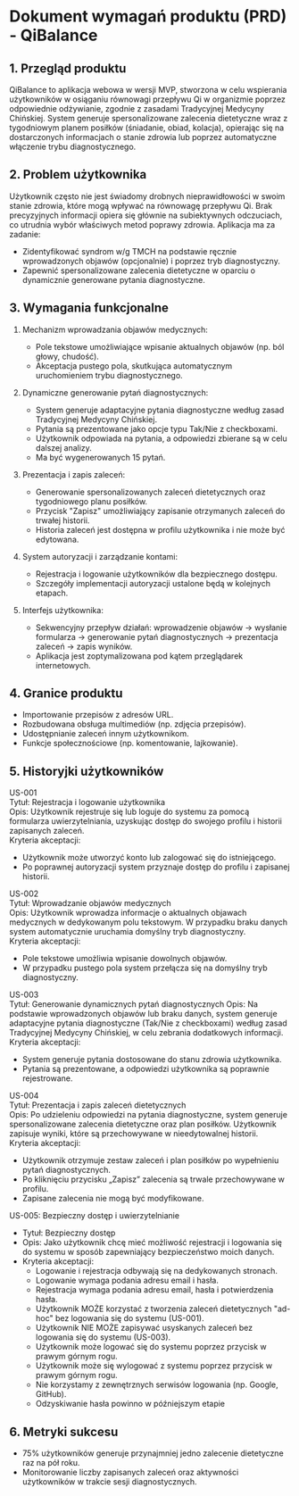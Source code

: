# Dokument wymagań produktu (PRD) - QiBalance
## 1. Przegląd produktu
QiBalance to aplikacja webowa w wersji MVP, stworzona w celu wspierania użytkowników w osiąganiu równowagi przepływu Qi w organizmie poprzez odpowiednie odżywianie, zgodnie z zasadami Tradycyjnej Medycyny Chińskiej. System generuje spersonalizowane zalecenia dietetyczne wraz z tygodniowym planem posiłków (śniadanie, obiad, kolacja), opierając się na dostarczonych informacjach o stanie zdrowia lub poprzez automatyczne włączenie trybu diagnostycznego.

## 2. Problem użytkownika
Użytkownik często nie jest świadomy drobnych nieprawidłowości w swoim stanie zdrowia, które mogą wpływać na równowagę przepływu Qi. Brak precyzyjnych informacji opiera się głównie na subiektywnych odczuciach, co utrudnia wybór właściwych metod poprawy zdrowia. Aplikacja ma za zadanie:
- Zidentyfikować syndrom w/g TMCH na podstawie ręcznie wprowadzonych objawów (opcjonalnie) i poprzez tryb diagnostyczny.
- Zapewnić spersonalizowane zalecenia dietetyczne w oparciu o dynamicznie generowane pytania diagnostyczne.

## 3. Wymagania funkcjonalne
1. Mechanizm wprowadzania objawów medycznych:
   - Pole tekstowe umożliwiające wpisanie aktualnych objawów (np. ból głowy, chudość).
   - Akceptacja pustego pola, skutkująca automatycznym uruchomieniem trybu diagnostycznego.

2. Dynamiczne generowanie pytań diagnostycznych:
   - System generuje adaptacyjne pytania diagnostyczne według zasad Tradycyjnej Medycyny Chińskiej.
   - Pytania są prezentowane jako opcje typu Tak/Nie z checkboxami.
   - Użytkownik odpowiada na pytania, a odpowiedzi zbierane są w celu dalszej analizy.
   - Ma być wygenerowanych 15 pytań.

3. Prezentacja i zapis zaleceń:
   - Generowanie spersonalizowanych zaleceń dietetycznych oraz tygodniowego planu posiłków.
   - Przycisk "Zapisz" umożliwiający zapisanie otrzymanych zaleceń do trwałej historii.
   - Historia zaleceń jest dostępna w profilu użytkownika i nie może być edytowana.

4. System autoryzacji i zarządzanie kontami:
   - Rejestracja i logowanie użytkowników dla bezpiecznego dostępu.
   - Szczegóły implementacji autoryzacji ustalone będą w kolejnych etapach.

5. Interfejs użytkownika:
   - Sekwencyjny przepływ działań: wprowadzenie objawów → wysłanie formularza → generowanie pytań diagnostycznych → prezentacja zaleceń → zapis wyników.
   - Aplikacja jest zoptymalizowana pod kątem przeglądarek internetowych.

## 4. Granice produktu
- Importowanie przepisów z adresów URL.
- Rozbudowana obsługa multimediów (np. zdjęcia przepisów).
- Udostępnianie zaleceń innym użytkownikom.
- Funkcje społecznościowe (np. komentowanie, lajkowanie).

## 5. Historyjki użytkowników

US-001  
Tytuł: Rejestracja i logowanie użytkownika  
Opis: Użytkownik rejestruje się lub loguje do systemu za pomocą formularza uwierzytelniania, uzyskując dostęp do swojego profilu i historii zapisanych zaleceń.  
Kryteria akceptacji:  
- Użytkownik może utworzyć konto lub zalogować się do istniejącego.  
- Po poprawnej autoryzacji system przyznaje dostęp do profilu i zapisanej historii.

US-002  
Tytuł: Wprowadzanie objawów medycznych  
Opis: Użytkownik wprowadza informacje o aktualnych objawach medycznych w dedykowanym polu tekstowym. W przypadku braku danych system automatycznie uruchamia domyślny tryb diagnostyczny.  
Kryteria akceptacji:  
- Pole tekstowe umożliwia wpisanie dowolnych objawów.  
- W przypadku pustego pola system przełącza się na domyślny tryb diagnostyczny.

US-003  
Tytuł: Generowanie dynamicznych pytań diagnostycznych
Opis: Na podstawie wprowadzonych objawów lub braku danych, system generuje adaptacyjne pytania diagnostyczne (Tak/Nie z checkboxami) według zasad Tradycyjnej Medycyny Chińskiej, w celu zebrania dodatkowych informacji.  
Kryteria akceptacji:  
- System generuje pytania dostosowane do stanu zdrowia użytkownika.  
- Pytania są prezentowane, a odpowiedzi użytkownika są poprawnie rejestrowane.

US-004  
Tytuł: Prezentacja i zapis zaleceń dietetycznych  
Opis: Po udzieleniu odpowiedzi na pytania diagnostyczne, system generuje spersonalizowane zalecenia dietetyczne oraz plan posiłków. Użytkownik zapisuje wyniki, które są przechowywane w nieedytowalnej historii.  
Kryteria akceptacji:  
- Użytkownik otrzymuje zestaw zaleceń i plan posiłków po wypełnieniu pytań diagnostycznych.  
- Po kliknięciu przycisku „Zapisz” zalecenia są trwale przechowywane w profilu.  
- Zapisane zalecenia nie mogą być modyfikowane.


US-005: Bezpieczny dostęp i uwierzytelnianie

- Tytuł: Bezpieczny dostęp
- Opis: Jako użytkownik chcę mieć możliwość rejestracji i logowania się do systemu w sposób zapewniający bezpieczeństwo moich danych.
- Kryteria akceptacji:
  - Logowanie i rejestracja odbywają się na dedykowanych stronach.
  - Logowanie wymaga podania adresu email i hasła.
  - Rejestracja wymaga podania adresu email, hasła i potwierdzenia hasła.
  - Użytkownik MOŻE korzystać z tworzenia zaleceń dietetycznych "ad-hoc" bez logowania się do systemu (US-001).
  - Użytkownik NIE MOŻE zapisywać usyskanych zaleceń bez logowania się do systemu (US-003).
  - Użytkownik może logować się do systemu poprzez przycisk w prawym górnym rogu.
  - Użytkownik może się wylogować z systemu poprzez przycisk w prawym górnym rogu.
  - Nie korzystamy z zewnętrznych serwisów logowania (np. Google, GitHub).
  - Odzyskiwanie hasła powinno w późniejszym etapie

## 6. Metryki sukcesu
- 75% użytkowników generuje przynajmniej jedno zalecenie dietetyczne raz na pół roku.  
- Monitorowanie liczby zapisanych zaleceń oraz aktywności użytkowników w trakcie sesji diagnostycznych.